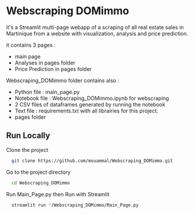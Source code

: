 
# Webscraping DOMimmo

it's a Streamlit multi-page webapp of a scraping of all real estate sales in Martinique from a website with visualization, analysis and price prediction.

it contains 3 pages : 
* main page 
* Analyses in pages folder 
* Price Prediction in pages folder

Webscraping_DOMimmo folder contains also : 
* Python file : main_page.py 
* Notebook file : Webscraping_DOMimmo.ipynb for webscraping
* 2 CSV files of dataframes generated by running the notebook
* Text file : requirements.txt with all librairies for this project.
* pages folder 

## Run Locally

Clone the project

```bash
  git clone https://github.com/mouammal/Webscraping_DOMimmo.git
```

Go to the project directory

```bash
  cd Webscraping_DOMimmo
```

Run Main_Page.py then Run with Streamlit

```bash
  streamlit run */Webscraping_DOMimmo/Main_Page.py
```